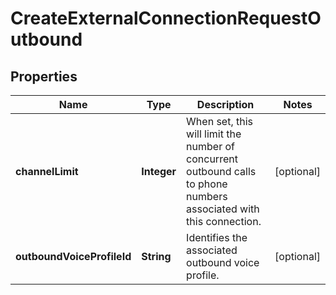 

# CreateExternalConnectionRequestOutbound


## Properties

| Name | Type | Description | Notes |
|------------ | ------------- | ------------- | -------------|
|**channelLimit** | **Integer** | When set, this will limit the number of concurrent outbound calls to phone numbers associated with this connection. |  [optional] |
|**outboundVoiceProfileId** | **String** | Identifies the associated outbound voice profile. |  [optional] |



